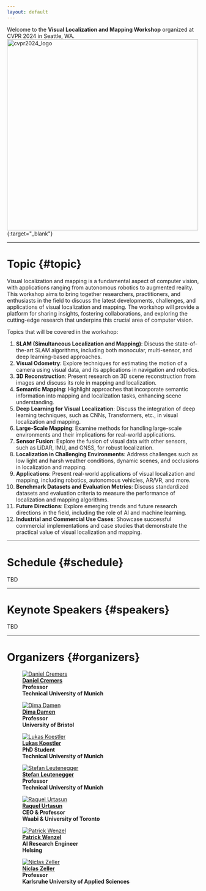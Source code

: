 ```yaml
---
layout: default
---
```


Welcome to the **Visual Localization and Mapping Workshop** organized at CVPR 2024 in Seattle, WA. 
[<img class="img-centered" src="assets/imgs/cvpr2024_logo.png" width="500" alt="cvpr2024_logo"/>](https://cvpr.thecvf.com/Conferences/2024){:target="_blank"}

* * *

# Topic {#topic}

Visual localization and mapping is a fundamental aspect of computer vision, with applications ranging from autonomous robotics to augmented reality. This workshop aims to bring together researchers, practitioners, and enthusiasts in the field to discuss the latest developments, challenges, and applications of visual localization and mapping. The workshop will provide a platform for sharing insights, fostering collaborations, and exploring the cutting-edge research that underpins this crucial area of computer vision.

Topics that will be covered in the workshop:

1. **SLAM (Simultaneous Localization and Mapping)**: Discuss the state-of-the-art SLAM algorithms, including both monocular, multi-sensor, and deep learning-based approaches.
2. **Visual Odometry**: Explore techniques for estimating the motion of a camera using visual data, and its applications in navigation and robotics.
3. **3D Reconstruction**: Present research on 3D scene reconstruction from images and discuss its role in mapping and localization.
4. **Semantic Mapping**: Highlight approaches that incorporate semantic information into mapping and localization tasks, enhancing scene understanding.
5. **Deep Learning for Visual Localization**: Discuss the integration of deep learning techniques, such as CNNs, Transformers, etc., in visual localization and mapping.
6. **Large-Scale Mapping**: Examine methods for handling large-scale environments and
their implications for real-world applications.
7. **Sensor Fusion**: Explore the fusion of visual data with other sensors, such as LiDAR,
IMU, and GNSS, for robust localization.
8. **Localization in Challenging Environments**: Address challenges such as low light and harsh weather conditions, dynamic scenes, and occlusions in localization and mapping.
9. **Applications**: Present real-world applications of visual localization and mapping, including robotics, autonomous vehicles, AR/VR, and more.
10. **Benchmark Datasets and Evaluation Metrics**: Discuss standardized datasets and evaluation criteria to measure the performance of localization and mapping algorithms.
11. **Future Directions**: Explore emerging trends and future research directions in the field, including the role of AI and machine learning.
12. **Industrial and Commercial Use Cases**: Showcase successful commercial implementations and case studies that demonstrate the practical value of visual localization and mapping.

* * *

# Schedule {#schedule}
TBD

* * *

# Keynote Speakers {#speakers}
TBD

* * *

# Organizers {#organizers}
<div class="container">

<figure>
    <a href="https://cvg.cit.tum.de/members/cremers" target="_blank">
    <img class="img-organizer" src="assets/imgs/organizers/daniel_cremers.jpg" alt="Daniel Cremers"/></a>
    <b><br><a href="https://cvg.cit.tum.de/members/cremers" target="_blank">Daniel Cremers</a>
    <br>Professor<br>Technical University of Munich</b>
</figure>

<figure>
    <a href="https://dimadamen.github.io/" target="_blank">
    <img class="img-organizer" src="assets/imgs/organizers/dima_damen.jpg" alt="Dima Damen"/></a>
    <b><br><a href="https://dimadamen.github.io/" target="_blank">Dima Damen</a>
    <br>Professor<br>University of Bristol</b>
</figure>

<figure>
    <a href="https://cvg.cit.tum.de/members/koestlel" target="_blank">
    <img class="img-organizer" src="assets/imgs/organizers/lukas_koestler.jpg" alt="Lukas Koestler"/></a>
    <b><br><a href="https://cvg.cit.tum.de/members/koestlel" target="_blank">Lukas Koestler</a>
    <br>PhD Student<br>Technical University of Munich</b>
</figure>

<figure>
    <a href="https://srl.cit.tum.de/members/leuteneg" target="_blank">
    <img class="img-organizer" src="assets/imgs/organizers/stefan_leutenegger.jpg" alt="Stefan Leutenegger"/></a>
    <b><br><a href="https://srl.cit.tum.de/members/leuteneg" target="_blank">Stefan Leutenegger</a>
    <br>Professor<br>Technical University of Munich</b>
</figure>

<figure>
    <a href="https://www.cs.toronto.edu/~urtasun/" target="_blank">
    <img class="img-organizer" src="assets/imgs/organizers/raquel_urtasun.jpg" alt="Raquel Urtasun"/></a>
    <b><br><a href="https://www.cs.toronto.edu/~urtasun/" target="_blank">Raquel Urtasun</a>
    <br>CEO & Professor<br>Waabi & University of Toronto</b>
</figure>

<figure>
    <a href="https://pmwenzel.github.io/" target="_blank">
    <img class="img-organizer" src="assets/imgs/organizers/patrick_wenzel.jpg" alt="Patrick Wenzel"/></a>
    <b><br><a href="https://pmwenzel.github.io/" target="_blank">Patrick Wenzel</a>
    <br>AI Research Engineer<br>Helsing</b>
</figure>

<figure>
    <a href="https://www.niclas-zeller.de/" target="_blank">
    <img class="img-organizer" src="assets/imgs/organizers/niclas_zeller.jpg" alt="Niclas Zeller"/></a>
    <b><br><a href="https://www.niclas-zeller.de/" target="_blank">Niclas Zeller</a>
    <br>Professor<br>Karlsruhe University of Applied Sciences</b>
</figure>

</div>